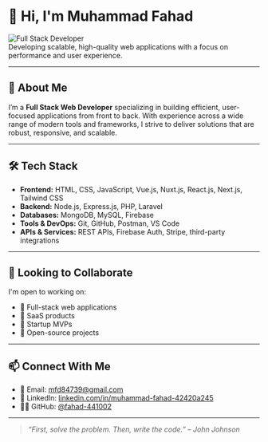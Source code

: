 # 👋 Hi, I'm Muhammad Fahad

![Full Stack Developer](https://img.shields.io/badge/Full--Stack-Web%20Developer-blueviolet?style=for-the-badge)  
Developing scalable, high-quality web applications with a focus on performance and user experience.

---

## 💼 About Me

I’m a **Full Stack Web Developer** specializing in building efficient, user-focused applications from front to back. With experience across a wide range of modern tools and frameworks, I strive to deliver solutions that are robust, responsive, and scalable.

---

## 🛠️ Tech Stack

- **Frontend:** HTML, CSS, JavaScript, Vue.js, Nuxt.js, React.js, Next.js, Tailwind CSS  
- **Backend:** Node.js, Express.js, PHP, Laravel  
- **Databases:** MongoDB, MySQL, Firebase  
- **Tools & DevOps:** Git, GitHub, Postman, VS Code  
- **APIs & Services:** REST APIs, Firebase Auth, Stripe, third-party integrations

---

## 🤝 Looking to Collaborate

I'm open to working on:
- 🔹 Full-stack web applications
- 🔹 SaaS products
- 🔹 Startup MVPs
- 🔹 Open-source projects

---

## 📫 Connect With Me

- 📧 Email: [mfd84739@gmail.com](mailto:mfd84739@gmail.com)  
- 🔗 LinkedIn: [linkedin.com/in/muhammad-fahad-42420a245](https://www.linkedin.com/in/muhammad-fahad-42420a245)  
- 🧑‍💻 GitHub: [@fahad-441002](https://github.com/fahad-441002)

---

> *“First, solve the problem. Then, write the code.” – John Johnson*

<!---
fahad-441002/fahad-441002 is a ✨ special ✨ repository because its `README.md` (this file) appears on your GitHub profile.
You can click the Preview link to take a look at your changes.
--->
